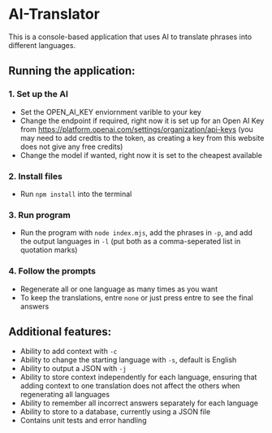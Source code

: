 # AI-Translator

This is a console-based application that uses AI to translate phrases into different languages.

## Running the application:

### 1. Set up the AI

- Set the OPEN_AI_KEY enviornment varible to your key
- Change the endpoint if required, right now it is set up for an Open AI Key from https://platform.openai.com/settings/organization/api-keys (you may need to add credtis to the token, as creating a key from this website does not give any free credits)
- Change the model if wanted, right now it is set to the cheapest available

### 2. Install files

- Run ```npm install``` into the terminal

### 3. Run program

- Run the program with ```node index.mjs```, add the phrases in ```-p```, and add the output languages in ```-l``` (put both as a comma-seperated list in quotation marks)

### 4. Follow the prompts

- Regenerate all or one language as many times as you want
- To keep the translations, entre ```none``` or just press entre to see the final answers

## Additional features:

- Ability to add context with ```-c```
- Ability to change the starting language with ```-s```, default is English
- Ability to output a JSON with ```-j```
- Ability to store context independently for each language, ensuring that adding context to one translation does not affect the others when regenerating all languages
- Ability to remember all incorrect answers separately for each language
- Ability to store to a database, currently using a JSON file
- Contains unit tests and error handling